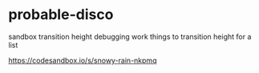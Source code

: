 # probable-disco
sandbox transition height
debugging work things to transition height for a list



https://codesandbox.io/s/snowy-rain-nkpmq
